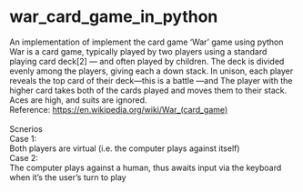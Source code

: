 # war_card_game_in_python
An implementation of implement the card game ‘War’ game using python<br>
War is a card game, typically played by two players using a standard playing card deck[2] — and often played by children. The deck is divided evenly among the players, giving each a down stack. In unison, each player reveals the top card of their deck—this is a battle —and The player with the higher card takes both of the cards played and moves them to their stack. Aces are high, and suits are ignored.<br>
Reference: https://en.wikipedia.org/wiki/War_(card_game)<br>   
Scnerios<br>
Case 1:<br> 
  Both players are virtual (i.e. the computer plays against itself)<br>
Case 2:<br>
  The computer plays against a human, thus awaits input via the keyboard when it’s the user’s turn to play
